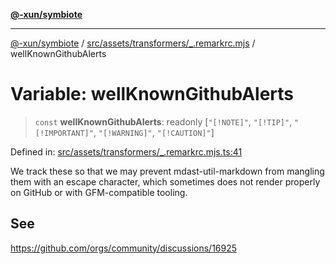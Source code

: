 [**@-xun/symbiote**](../../../../../README.md)

***

[@-xun/symbiote](../../../../../README.md) / [src/assets/transformers/\_.remarkrc.mjs](../README.md) / wellKnownGithubAlerts

# Variable: wellKnownGithubAlerts

> `const` **wellKnownGithubAlerts**: readonly \[`"[!NOTE]"`, `"[!TIP]"`, `"[!IMPORTANT]"`, `"[!WARNING]"`, `"[!CAUTION]"`\]

Defined in: [src/assets/transformers/\_.remarkrc.mjs.ts:41](https://github.com/Xunnamius/symbiote/blob/a116b07afe112308bfdfdf94cf09246be76165ef/src/assets/transformers/_.remarkrc.mjs.ts#L41)

We track these so that we may prevent mdast-util-markdown from mangling them
with an escape character, which sometimes does not render properly on GitHub
or with GFM-compatible tooling.

## See

https://github.com/orgs/community/discussions/16925
